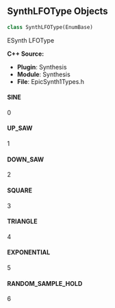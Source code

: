 ## SynthLFOType Objects

```python
class SynthLFOType(EnumBase)
```

ESynth LFOType

**C++ Source:**

- **Plugin**: Synthesis
- **Module**: Synthesis
- **File**: EpicSynth1Types.h

<a id="unreal.SynthLFOType.SINE"></a>

#### SINE

0

<a id="unreal.SynthLFOType.UP_SAW"></a>

#### UP_SAW

1

<a id="unreal.SynthLFOType.DOWN_SAW"></a>

#### DOWN_SAW

2

<a id="unreal.SynthLFOType.SQUARE"></a>

#### SQUARE

3

<a id="unreal.SynthLFOType.TRIANGLE"></a>

#### TRIANGLE

4

<a id="unreal.SynthLFOType.EXPONENTIAL"></a>

#### EXPONENTIAL

5

<a id="unreal.SynthLFOType.RANDOM_SAMPLE_HOLD"></a>

#### RANDOM_SAMPLE_HOLD

6

<a id="unreal.SynthLFOMode"></a>